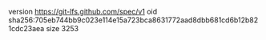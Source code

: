 version https://git-lfs.github.com/spec/v1
oid sha256:705eb744bb9c023e114e15a723bca8631772aad8dbb681cd6b12b821cdc23aea
size 3253
